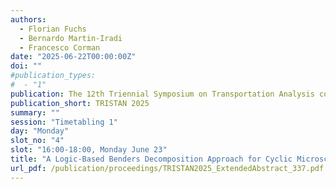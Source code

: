 ```yaml
---
authors:
  - Florian Fuchs
  - Bernardo Martin-Iradi
  - Francesco Corman
date: "2025-06-22T00:00:00Z"
doi: ""
#publication_types:
#  - "1"
publication: The 12th Triennial Symposium on Transportation Analysis conference
publication_short: TRISTAN 2025
summary: ""
session: "Timetabling 1"
day: "Monday"
slot_no: "4"
slot: "16:00-18:00, Monday June 23"
title: "A Logic-Based Benders Decomposition Approach for Cyclic Microscopic Timetabling"
url_pdf: /publication/proceedings/TRISTAN2025_ExtendedAbstract_337.pdf
---
```

